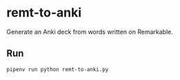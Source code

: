 # remt-to-anki
Generate an Anki deck from words written on Remarkable. 

## Run
```
pipenv run python remt-to-anki.py
```
